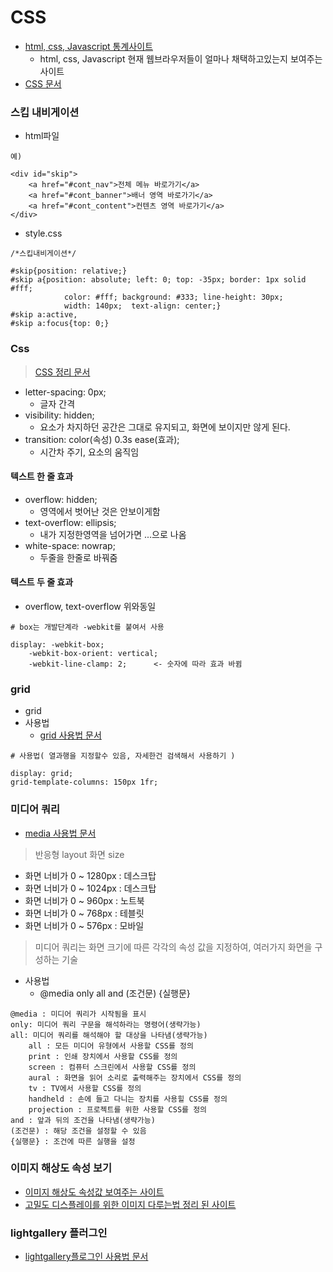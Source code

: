 # CSS

+ [html, css, Javascript 통계사이트](https://caniuse.com)
	+ html, css, Javascript 현재 웹브라우저들이 얼마나 채택하고있는지 보여주는 사이트
+ [CSS 문서](http://tcpschool.com/css/intro)


### 스킵 내비게이션

+ html파일

```
예)

<div id="skip">
    <a href="#cont_nav">전체 메뉴 바로가기</a>
    <a href="#cont_banner">배너 영역 바로가기</a>
    <a href="#cont_content">컨텐츠 영역 바로가기</a>
</div>
```

+ style.css

```
/*스킵내비게이션*/

#skip{position: relative;}
#skip a{position: absolute; left: 0; top: -35px; border: 1px solid #fff; 
			color: #fff; background: #333; line-height: 30px; 
			width: 140px;  text-align: center;}
#skip a:active,
#skip a:focus{top: 0;}
```

### Css 

> [CSS 정리 문서](https://webzz.tistory.com/353)

+ letter-spacing: 0px;
	+ 글자 간격
+ visibility: hidden;
	+ 요소가 차지하던 공간은 그대로 유지되고, 화면에 보이지만 않게 된다.
+ transition: color(속성) 0.3s ease(효과);
	+ 시간차 주기, 요소의 움직임 


#### 텍스트 한 줄 효과
+ overflow: hidden;
	+ 영역에서 벗어난 것은 안보이게함
+ text-overflow: ellipsis;
	+ 내가 지정한영역을 넘어가면 ...으로 나옴
+ white-space: nowrap;
	+ 두줄을 한줄로 바꿔줌 

#### 텍스트 두 줄 효과

+ overflow, text-overflow 위와동일

```
# box는 개발단계라 -webkit를 붙여서 사용

display: -webkit-box;
	-webkit-box-orient: vertical;
	-webkit-line-clamp: 2;      <- 숫자에 따라 효과 바뀜
```



### grid
+ grid
+ 사용법 
	+ [grid 사용법 문서](https://www.w3schools.com/cssref/pr_grid.asp)

```
# 사용법( 열과행을 지정할수 있음, 자세한건 검색해서 사용하기 )

display: grid;
grid-template-columns: 150px 1fr;
```

### 미디어 쿼리

+ [media 사용법 문서](https://www.w3schools.com/cssref/css3_pr_mediaquery.asp)

> 반응형 layout 화면 size

+ 화면 너비가 0 ~ 1280px : 데스크탑
+ 화면 너비가 0 ~ 1024px : 데스크탑
+ 화면 너비가 0 ~ 960px : 노트북
+ 화면 너비가 0 ~ 768px : 테블릿
+ 화면 너비가 0 ~ 576px : 모바일

> 미디어 쿼리는 화면 크기에 따른 각각의 속성 값을 지정하여, 여러가지 화면을 구성하는 기술

+ 사용법
	+ @media only all and (조건문) {실행문}
	
```
@media : 미디어 쿼리가 시작됨을 표시
only: 미디어 쿼리 구문을 해석하라는 명령어(생략가능)
all: 미디어 쿼리를 해석해야 할 대상을 나타냄(생략가능)
	all : 모든 미디어 유형에서 사용할 CSS를 정의
	print : 인쇄 장치에서 사용할 CSS를 정의
	screen : 컴퓨터 스크린에서 사용할 CSS를 정의
	aural : 화면을 읽어 소리로 출력해주는 장치에서 CSS를 정의
	tv : TV에서 사용할 CSS를 정의
	handheld : 손에 들고 다니는 장치를 사용힐 CSS를 정의
	projection : 프로젝트를 위한 사용할 CSS를 정의
and : 앞과 뒤의 조건을 나타냄(생략가능)
(조건문) : 해당 조건을 설정할 수 있음
{실행문} : 조건에 따른 실행을 설정
```

### 이미지 해상도 속성 보기
+ [이미지 해상도 속성값 보여주는 사이트](https://webkit.org/demos/srcset/)
+ [고밀도 디스플레이를 위한 이미지 다루는법 정리 된 사이트](https://blog.hanlee.io/2018/high-density-display-and-images/)

### lightgallery 플러그인

+ [lightgallery플로그인 사용법 문서](https://sachinchoolur.github.io/lightGallery/)


